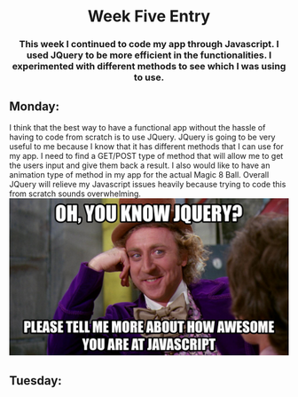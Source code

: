 # <center>Week Five Entry</center>
### <center>This week I continued to code my app through Javascript. I used JQuery to be more efficient in the functionalities. I experimented with different methods to see which I was using to use.</center>
## Monday:
I think that the best way to have a functional app without the hassle of having to code from scratch is to use JQuery. JQuery is going to be very useful to me because I know that it has different methods that I can use for my app. I need to find a GET/POST type of method that will allow me to get the users input and give them back a result. I also would like to have an animation type of method in my app for the actual Magic 8 Ball. Overall JQuery will relieve my Javascript issues heavily because trying to code this from scratch sounds overwhelming.
![](/images/JqueryMeme.jpg)
## Tuesday:
